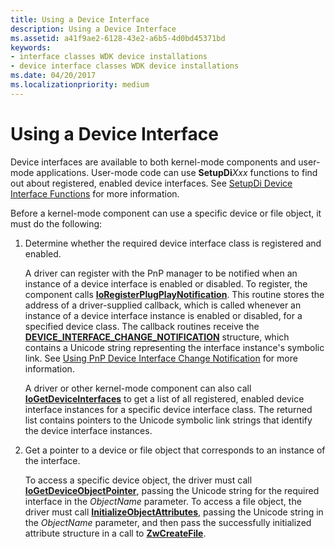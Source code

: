 ```yaml
---
title: Using a Device Interface
description: Using a Device Interface
ms.assetid: a41f9ae2-6128-43e2-a6b5-4d0bd45371bd
keywords:
- interface classes WDK device installations
- device interface classes WDK device installations
ms.date: 04/20/2017
ms.localizationpriority: medium
---
```


# Using a Device Interface





Device interfaces are available to both kernel-mode components and user-mode applications. User-mode code can use **SetupDi***Xxx* functions to find out about registered, enabled device interfaces. See [SetupDi Device Interface Functions](using-device-installation-functions.md#ddk-setupdi-device-interface-functions-dg) for more information.

Before a kernel-mode component can use a specific device or file object, it must do the following:

1.  Determine whether the required device interface class is registered and enabled.

    A driver can register with the PnP manager to be notified when an instance of a device interface is enabled or disabled. To register, the component calls [**IoRegisterPlugPlayNotification**](/windows-hardware/drivers/ddi/wdm/nf-wdm-ioregisterplugplaynotification). This routine stores the address of a driver-supplied callback, which is called whenever an instance of a device interface instance is enabled or disabled, for a specified device class. The callback routines receive the [**DEVICE_INTERFACE_CHANGE_NOTIFICATION**](/windows-hardware/drivers/ddi/wdm/ns-wdm-_device_interface_change_notification) structure, which contains a Unicode string representing the interface instance's symbolic link. See [Using PnP Device Interface Change Notification](../kernel/using-pnp-device-interface-change-notification.md) for more information.

    A driver or other kernel-mode component can also call [**IoGetDeviceInterfaces**](/windows-hardware/drivers/ddi/wdm/nf-wdm-iogetdeviceinterfaces) to get a list of all registered, enabled device interface instances for a specific device interface class. The returned list contains pointers to the Unicode symbolic link strings that identify the device interface instances.

2.  Get a pointer to a device or file object that corresponds to an instance of the interface.

    To access a specific device object, the driver must call [**IoGetDeviceObjectPointer**](/windows-hardware/drivers/ddi/wdm/nf-wdm-iogetdeviceobjectpointer), passing the Unicode string for the required interface in the *ObjectName* parameter. To access a file object, the driver must call [**InitializeObjectAttributes**](https://docs.microsoft.com/windows-hardware/drivers/ddi/wudfwdm/nf-wudfwdm-initializeobjectattributes), passing the Unicode string in the *ObjectName* parameter, and then pass the successfully initialized attribute structure in a call to [**ZwCreateFile**](/windows-hardware/drivers/ddi/ntifs/nf-ntifs-ntcreatefile).

 

